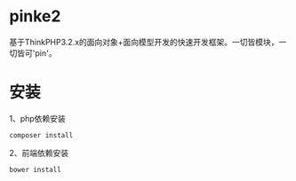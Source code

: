 # pinke2
基于ThinkPHP3.2.x的面向对象+面向模型开发的快速开发框架。一切皆模块，一切皆可'pin'。

# 安装
1、php依赖安装
```
composer install
```
2、前端依赖安装
```
bower install
```
